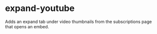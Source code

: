 # expand-youtube

Adds an expand tab under video thumbnails from the subscriptions page that opens an embed.
